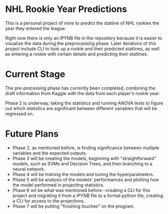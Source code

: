 # NHL Rookie Year Predictions
This is a personal project of mine to predict the statline of NHL rookies the year they entered the league.

Right now there is only an iPYNB file in the repository because it is easier to visualize the data during the preprocessing phase. Later iterations of this project include CLI to look up a rookie and their predicted statlines, as well as entering a rookie with certain details and predicting their statlines.

# Current Stage
The pre-processing phase has currently been completed, combining the draft information from Kaggle with the data from each player's rookie year.

Phase 2 is underway, taking the statistics and running ANOVA tests to figure out which statistics are significant between different variables that will be regressed on.

# Future Plans
- Phase 2, as mentioned before, is finding significance between mutliple variables and the expected outputs.
- Phase 3 will be creating the models, beginning with "straightforward" models, such as SVMs and Decision Trees, and then branching to a neural network.
- Phase 4 will be training the models and tuning the hyperparameters.
- Phase 5 will be analysis of the models' performances and plotting how the model performed in projecting statistics.
- Phase 6 wil be what was mentioned before--creating a CLI for this project and migrating it from a iPYNB file to a formal python file, creating a CLI for access to the projections.
- Phase 7 will be putting "finishing touches" on the program.
